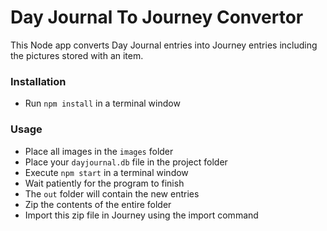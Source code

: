# Day Journal To Journey Convertor
This Node app converts Day Journal entries into Journey entries including the pictures stored with an item.

### Installation
* Run `npm install` in a terminal window

### Usage
* Place all images in the `images` folder
* Place your `dayjournal.db` file in the project folder
* Execute `npm start` in a terminal window
* Wait patiently for the program to finish
* The `out` folder will contain the new entries
* Zip the contents of the entire folder
* Import this zip file in Journey using the import command

